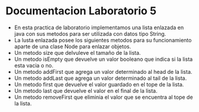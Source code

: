 # Documentacion Laboratorio 5
* En esta practica de laboratorio implementamos una lista enlazada en java con sus metodos para ser utilizada con datos tipo String.
* La lusta enlazada posee los siguientes metodos para su funcionamiento aparte de una clase Node para enlazar objetos.
* Un metodo size que delvuleve el tamaño de la lista.
* Un metodo isEmpty que devuelve un valor booleano que indica si la lista esta vacia o no.
* Un metodo addFirst que agrega un valor determinado al head de la lista.
* Un metodo addLast que agrega un valor determinado al tail de la lista.
* Un metodo first que devuelve el valor guardado en el tope de la lista.
* Un metodo last que devuelve el valor en el final de la lista.
* Un metodo removeFirst que eliminia el valor que se encuentra al tope de la lista.
